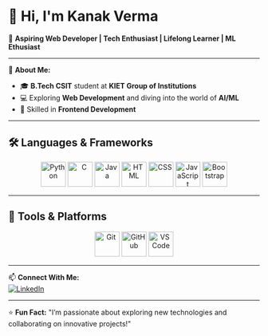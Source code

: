 # 👋 Hi, I'm Kanak Verma  
🚀 **Aspiring Web Developer | Tech Enthusiast | Lifelong Learner | ML Ethusiast**  

---

🌱 **About Me:**  
- 🎓 **B.Tech CSIT** student at **KIET Group of Institutions**  
- 💻 Exploring **Web Development** and diving into the world of **AI/ML**  
- 🔧 Skilled in **Frontend Development** 

---

## 🛠️ **Languages & Frameworks**  
<p align="center">
  <img src="https://cdn.jsdelivr.net/gh/devicons/devicon/icons/python/python-original.svg" alt="Python" width="50" height="50"/>
  <img src="https://cdn.jsdelivr.net/gh/devicons/devicon/icons/c/c-original.svg" alt="C" width="50" height="50"/>
  <img src="https://cdn.jsdelivr.net/gh/devicons/devicon/icons/java/java-original.svg" alt="Java" width="50" height="50"/>
  <img src="https://cdn.jsdelivr.net/gh/devicons/devicon/icons/html5/html5-original.svg" alt="HTML" width="50" height="50"/>
  <img src="https://cdn.jsdelivr.net/gh/devicons/devicon/icons/css3/css3-original.svg" alt="CSS" width="50" height="50"/>
  <img src="https://cdn.jsdelivr.net/gh/devicons/devicon/icons/javascript/javascript-original.svg" alt="JavaScript" width="50" height="50"/>
  <img src="https://cdn.jsdelivr.net/gh/devicons/devicon/icons/bootstrap/bootstrap-original.svg" alt="Bootstrap" width="50" height="50"/>
</p>

---

## 🔧 **Tools & Platforms**  
<p align="center">
  <img src="https://cdn.jsdelivr.net/gh/devicons/devicon/icons/git/git-original.svg" alt="Git" width="50" height="50"/>
  <img src="https://cdn.jsdelivr.net/gh/devicons/devicon/icons/github/github-original.svg" alt="GitHub" width="50" height="50"/>
  <img src="https://cdn.jsdelivr.net/gh/devicons/devicon/icons/vscode/vscode-original.svg" alt="VS Code" width="50" height="50"/>
</p>

---

📫 **Connect With Me:**  
[![LinkedIn](https://img.shields.io/badge/-LinkedIn-0077B5?style=flat&logo=linkedin&logoColor=white)](https://www.linkedin.com/in/kanakverma19)

---

⭐ **Fun Fact:** "I’m passionate about exploring new technologies and collaborating on innovative projects!"  
